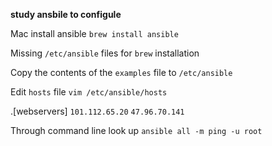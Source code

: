 **study ansbile to configule**

Mac install ansible ```brew install ansible```

Missing ```/etc/ansible``` files for ```brew``` installation

Copy the contents of the ```examples``` file to ```/etc/ansible```

Edit ```hosts``` file  ```vim /etc/ansible/hosts```

.[webservers]
```101.112.65.20```
```47.96.70.141```


Through command line look up ```ansible all -m ping -u root```


